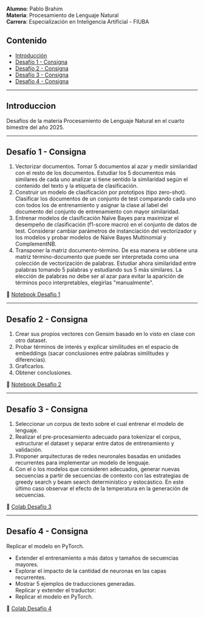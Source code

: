 **Alumno**: Pablo Brahim  
**Materia**: Procesamiento de Lenguaje Natural  
**Carrera**: Especialización en Inteligencia Artificial - FIUBA  

## Contenido
- [Introducción](#introduccion)
- [Desafío 1 - Consigna](#desafio-1---consigna)
- [Desafío 2 - Consigna](#desafio-2---consigna)
- [Desafío 3 - Consigna](#desafio-3---consigna)
- [Desafío 4 - Consigna](#desafio-4---consigna)

---

## Introduccion

Desafíos de la materia Procesamiento de Lenguaje Natural en el cuarto bimestre del año 2025.

---

## Desafío 1 - Consigna

1. Vectorizar documentos. Tomar 5 documentos al azar y medir similaridad con el resto de los documentos. Estudiar los 5 documentos más similares de cada uno analizar si tiene sentido la similaridad según el contenido del texto y la etiqueta de clasificación.  
2. Construir un modelo de clasificación por prototipos (tipo zero-shot). Clasificar los documentos de un conjunto de test comparando cada uno con todos los de entrenamiento y asignar la clase al label del documento del conjunto de entrenamiento con mayor similaridad.  
3. Entrenar modelos de clasificación Naïve Bayes para maximizar el desempeño de clasificación (f1-score macro) en el conjunto de datos de test. Considerar cambiar parámetros de instanciación del vectorizador y los modelos y probar modelos de Naïve Bayes Multinomial y ComplementNB.  
4. Transponer la matriz documento-término. De esa manera se obtiene una matriz término-documento que puede ser interpretada como una colección de vectorización de palabras. Estudiar ahora similaridad entre palabras tomando 5 palabras y estudiando sus 5 más similares. La elección de palabras no debe ser al azar para evitar la aparición de términos poco interpretables, elegirlas "manualmente".

📓 [Notebook Desafío 1](Desafio_1/Desafio_1.ipynb)

---

## Desafío 2 - Consigna

1. Crear sus propios vectores con Gensim basado en lo visto en clase con otro dataset.  
2. Probar términos de interés y explicar similitudes en el espacio de embeddings (sacar conclusiones entre palabras similitudes y diferencias).  
3. Graficarlos.  
4. Obtener conclusiones.  

📓 [Notebook Desafío 2](Desafio_2/Desafio_2.ipynb)

---

## Desafío 3 - Consigna

1. Seleccionar un corpus de texto sobre el cual entrenar el modelo de lenguaje.  
2. Realizar el pre-procesamiento adecuado para tokenizar el corpus, estructurar el dataset y separar entre datos de entrenamiento y validación.  
3. Proponer arquitecturas de redes neuronales basadas en unidades recurrentes para implementar un modelo de lenguaje.  
4. Con el o los modelos que consideren adecuados, generar nuevas secuencias a partir de secuencias de contexto con las estrategias de greedy search y beam search determinístico y estocástico. En este último caso observar el efecto de la temperatura en la generación de secuencias.  

📘 [Colab Desafío 3](https://colab.research.google.com/drive/1Rw_dGf4CJLj7RVcHxTKO7dzv_NaaGr9p#scrollTo=Iv5PEwGzZA9-)

---

## Desafío 4 - Consigna

Replicar el modelo en PyTorch.  
- Extender el entrenamiento a más datos y tamaños de secuencias mayores.  
- Explorar el impacto de la cantidad de neuronas en las capas recurrentes.  
- Mostrar 5 ejemplos de traducciones generadas.  
Replicar y extender el traductor:  
- Replicar el modelo en PyTorch.  

📘 [Colab Desafío 4](https://colab.research.google.com/drive/1U0BlhTdvowjnOSsm5ahEzNGyljD8MzIp#scrollTo=RHNkUaPp6aYq)
